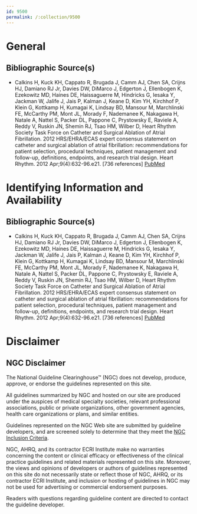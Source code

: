 ```yaml
---
id: 9500
permalink: /:collection/9500
---
```


# General

## Bibliographic Source(s)

- Calkins H, Kuck KH, Cappato R, Brugada J, Camm AJ, Chen SA, Crijns HJ, Damiano RJ Jr, Davies DW, DiMarco J, Edgerton J, Ellenbogen K, Ezekowitz MD, Haines DE, Haissaguerre M, Hindricks G, Iesaka Y, Jackman W, Jalife J, Jais P, Kalman J, Keane D, Kim YH, Kirchhof P, Klein G, Kottkamp H, Kumagai K, Lindsay BD, Mansour M, Marchlinski FE, McCarthy PM, Mont JL, Morady F, Nademanee K, Nakagawa H, Natale A, Nattel S, Packer DL, Pappone C, Prystowsky E, Raviele A, Reddy V, Ruskin JN, Shemin RJ, Tsao HM, Wilber D, Heart Rhythm Society Task Force on Catheter and Surgical Ablation of Atrial Fibrillation. 2012 HRS/EHRA/ECAS expert consensus statement on catheter and surgical ablation of atrial fibrillation: recommendations for patient selection, procedural techniques, patient management and follow-up, definitions, endpoints, and research trial design. Heart Rhythm. 2012 Apr;9(4):632-96.e21. [736 references] [ PubMed ](http://www.ncbi.nlm.nih.gov/entrez/query.fcgi?cmd=Retrieve&db=pubmed&dopt=Abstract&list_uids=22386883)

# Identifying Information and Availability

## Bibliographic Source(s)

- Calkins H, Kuck KH, Cappato R, Brugada J, Camm AJ, Chen SA, Crijns HJ, Damiano RJ Jr, Davies DW, DiMarco J, Edgerton J, Ellenbogen K, Ezekowitz MD, Haines DE, Haissaguerre M, Hindricks G, Iesaka Y, Jackman W, Jalife J, Jais P, Kalman J, Keane D, Kim YH, Kirchhof P, Klein G, Kottkamp H, Kumagai K, Lindsay BD, Mansour M, Marchlinski FE, McCarthy PM, Mont JL, Morady F, Nademanee K, Nakagawa H, Natale A, Nattel S, Packer DL, Pappone C, Prystowsky E, Raviele A, Reddy V, Ruskin JN, Shemin RJ, Tsao HM, Wilber D, Heart Rhythm Society Task Force on Catheter and Surgical Ablation of Atrial Fibrillation. 2012 HRS/EHRA/ECAS expert consensus statement on catheter and surgical ablation of atrial fibrillation: recommendations for patient selection, procedural techniques, patient management and follow-up, definitions, endpoints, and research trial design. Heart Rhythm. 2012 Apr;9(4):632-96.e21. [736 references] [ PubMed ](http://www.ncbi.nlm.nih.gov/entrez/query.fcgi?cmd=Retrieve&db=pubmed&dopt=Abstract&list_uids=22386883)

# Disclaimer

## NGC Disclaimer

The National Guideline Clearinghouse™ (NGC) does not develop, produce, approve, or endorse the guidelines represented on this site.

All guidelines summarized by NGC and hosted on our site are produced under the auspices of medical specialty societies, relevant professional associations, public or private organizations, other government agencies, health care organizations or plans, and similar entities.

Guidelines represented on the NGC Web site are submitted by guideline developers, and are screened solely to determine that they meet the [NGC Inclusion Criteria](/help-and-about/summaries/inclusion-criteria).

NGC, AHRQ, and its contractor ECRI Institute make no warranties concerning the content or clinical efficacy or effectiveness of the clinical practice guidelines and related materials represented on this site. Moreover, the views and opinions of developers or authors of guidelines represented on this site do not necessarily state or reflect those of NGC, AHRQ, or its contractor ECRI Institute, and inclusion or hosting of guidelines in NGC may not be used for advertising or commercial endorsement purposes.

Readers with questions regarding guideline content are directed to contact the guideline developer.


